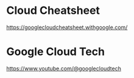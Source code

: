 # Cloud Cheatsheet


https://googlecloudcheatsheet.withgoogle.com/


# Google Cloud Tech

https://www.youtube.com/@googlecloudtech
